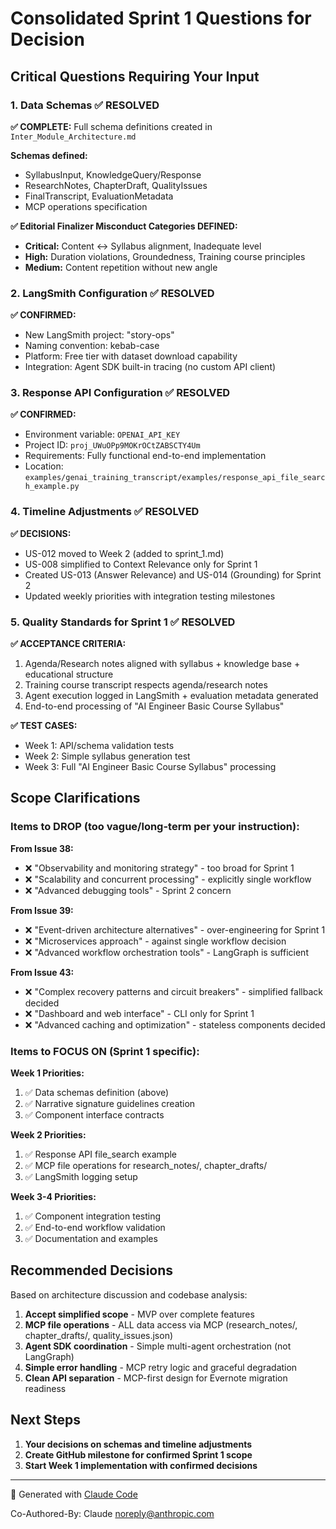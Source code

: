 # Consolidated Sprint 1 Questions for Decision

## Critical Questions Requiring Your Input

### 1. Data Schemas ✅ RESOLVED

**✅ COMPLETE:** Full schema definitions created in `Inter_Module_Architecture.md`

**Schemas defined:**
- SyllabusInput, KnowledgeQuery/Response  
- ResearchNotes, ChapterDraft, QualityIssues
- FinalTranscript, EvaluationMetadata
- MCP operations specification

**✅ Editorial Finalizer Misconduct Categories DEFINED:**
- **Critical:** Content ↔ Syllabus alignment, Inadequate level
- **High:** Duration violations, Groundedness, Training course principles
- **Medium:** Content repetition without new angle

### 2. LangSmith Configuration ✅ RESOLVED

**✅ CONFIRMED:**
- New LangSmith project: "story-ops"
- Naming convention: kebab-case
- Platform: Free tier with dataset download capability
- Integration: Agent SDK built-in tracing (no custom API client)

### 3. Response API Configuration ✅ RESOLVED

**✅ CONFIRMED:**
- Environment variable: `OPENAI_API_KEY`
- Project ID: `proj_UWuOPp9MOKrOCtZABSCTY4Um`
- Requirements: Fully functional end-to-end implementation
- Location: `examples/genai_training_transcript/examples/response_api_file_search_example.py`

### 4. Timeline Adjustments ✅ RESOLVED

**✅ DECISIONS:**
- US-012 moved to Week 2 (added to sprint_1.md)
- US-008 simplified to Context Relevance only for Sprint 1
- Created US-013 (Answer Relevance) and US-014 (Grounding) for Sprint 2
- Updated weekly priorities with integration testing milestones

### 5. Quality Standards for Sprint 1 ✅ RESOLVED

**✅ ACCEPTANCE CRITERIA:**
1. Agenda/Research notes aligned with syllabus + knowledge base + educational structure
2. Training course transcript respects agenda/research notes
3. Agent execution logged in LangSmith + evaluation metadata generated
4. End-to-end processing of "AI Engineer Basic Course Syllabus"

**✅ TEST CASES:**
- Week 1: API/schema validation tests
- Week 2: Simple syllabus generation test  
- Week 3: Full "AI Engineer Basic Course Syllabus" processing

## Scope Clarifications

### Items to DROP (too vague/long-term per your instruction):

**From Issue 38:**
- ❌ "Observability and monitoring strategy" - too broad for Sprint 1
- ❌ "Scalability and concurrent processing" - explicitly single workflow
- ❌ "Advanced debugging tools" - Sprint 2 concern

**From Issue 39:**  
- ❌ "Event-driven architecture alternatives" - over-engineering for Sprint 1
- ❌ "Microservices approach" - against single workflow decision
- ❌ "Advanced workflow orchestration tools" - LangGraph is sufficient

**From Issue 43:**
- ❌ "Complex recovery patterns and circuit breakers" - simplified fallback decided
- ❌ "Dashboard and web interface" - CLI only for Sprint 1
- ❌ "Advanced caching and optimization" - stateless components decided

### Items to FOCUS ON (Sprint 1 specific):

**Week 1 Priorities:**
1. ✅ Data schemas definition (above)
2. ✅ Narrative signature guidelines creation
3. ✅ Component interface contracts

**Week 2 Priorities:**  
1. ✅ Response API file_search example
2. ✅ MCP file operations for research_notes/, chapter_drafts/
3. ✅ LangSmith logging setup

**Week 3-4 Priorities:**
1. ✅ Component integration testing
2. ✅ End-to-end workflow validation
3. ✅ Documentation and examples

## Recommended Decisions

Based on architecture discussion and codebase analysis:

1. **Accept simplified scope** - MVP over complete features
2. **MCP file operations** - ALL data access via MCP (research_notes/, chapter_drafts/, quality_issues.json)
3. **Agent SDK coordination** - Simple multi-agent orchestration (not LangGraph)
4. **Simple error handling** - MCP retry logic and graceful degradation
5. **Clean API separation** - MCP-first design for Evernote migration readiness

## Next Steps

1. **Your decisions on schemas and timeline adjustments**
2. **Create GitHub milestone for confirmed Sprint 1 scope**  
3. **Start Week 1 implementation with confirmed decisions**

---

🤖 Generated with [Claude Code](https://claude.ai/code)

Co-Authored-By: Claude <noreply@anthropic.com>